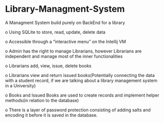# Library-Managment-System
A Managment System build purely on BackEnd for a library


o Using SQLite to store, read, update, delete data

o Accessible through a “interactive menu” on the Intellij VM

o Admin has the right to manage Librarians, however Librarians are independent and manage most of the inner functionalities

o Librarians add, view, issue, delete books

o Librarians view and return issued books(Potentially connecting the data with a student record, if we are talking about a library management system in a University)

o Books and Issued Books are used to create records and implement helper methods(in relation to the database)

o There is a layer of password protection consisting of adding salts and encoding it before it is saved in the database.
